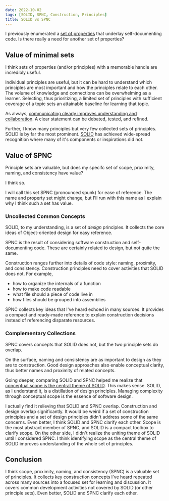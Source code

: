 ```yaml
---
date: 2022-10-02
tags: [SOLID, SPNC, Construction, Principles]
title: SOLID vs SPNC
---
```


I previously enumerated a [set of properties](../posts/2022-12-09-Properties-of-self-documenting-code.md) that underlay self-documenting code.
Is there really a need for another set of properties?
<!--more-->

## Value of minimal sets

I think sets of properties (and/or principles) with a memorable handle are incredibly useful.

Individual principles are useful, but it can be hard to understand which principles are most important and how the principles relate to each other. The volume of knowledge and connections can be overwhelming as a learner. Selecting, thus prioritizing, a limited set of principles with sufficient coverage of a topic sets an attainable baseline for learning that topic. 

As always, [communicating clearly improves understanding and collaboration](../posts/Whats-Your-Duck-V2/2022-06-16-1-Software-as-Clarity.md#better-wrong-than-vague). A clear statement can be debated, tested, and refined.

Further, I know many principles but very few collected sets of principles. SOLID is by far the most prominent. [SOLID](https://en.wikipedia.org/wiki/SOLID) has achieved wide-spread recognition where many of it's components or inspirations did not.


<!-- There are some really good books on construction, but a book is too long when you're trying to advise someone in the flow of work. I think we can do better for an outline of construction knowledge then a whole book. It will likely still take one or more books to understand the variety and nuance of construction decisions but we can set the road map with a shorter list and provide a tool for remembering and organizing construction concepts -->

## Value of SPNC

Principle sets are valuable, but does my specifc set of scope, proximity, naming, and consistency have value?

I think so.

I will call this set SPNC (pronounced spunk) for ease of reference. The name and property set might change, but I'll run with this name as I explain why I think such a set has value.

### Uncollected Common Concepts

SOLID, to my understanding, is a set of *design* principles. It collects the core ideas of Object-oriented design for easy reference.

SPNC is the result of considering software construction and self-documenting code. These are certainly related to design, but not quite the same. 

Construction ranges further into details of code style: naming, proximity, and consistency. Construction principles need to cover activities that SOLID does not. For example,
- how to organize the internals of a function
- how to make code readable
- what file should a piece of code live in
- how files should be grouped into assemblies

SPNC collects key ideas that I've heard echoed in many sources. It provides a compact and ready-made reference to explain construction decisions instead of referencing disparate resources.

### Complementary Collections

SPNC covers concepts that SOLID does not, but the two principle sets do overlap.

On the surface, naming and consistency are as important to design as they are to construction. Good design approaches also enable conceptual clarity, thus better names and proximity of related concepts.

Going deeper, comparing SOLID and SPNC helped me realize that [conceptual scope is the central theme of SOLID](../posts/2022-12-23-SOLID-is-about-scope.md). This makes sense. SOLID, as I understand it, is a distillation of design principles. Managing complexity through conceptual scope is the essence of software design.

I actually find it relieving that SOLID and SPNC overlap. Construction and design overlap significantly. It would be weird if a set of construction principles and a set of design principles didn't address some of the same concerns. Even better, I think SOLID and SPNC clarify each other. Scope is the most abstract member of SPNC, and SOLID is a compact toolbox to clarify scope. On the other side, I didn't realize the uniting theme of SOLID until I considered SPNC. I think identifying scope as the central theme of SOLID improves understanding of the whole set of principles.


## Conclusion

I think scope, proximity, naming, and consistency (SPNC) is a valuable set of principles.
It collects key construction concepts I've heard repeated across many sources into a focused set for learning and discussion. It covers common development activities not covered by SOLID (or other principle sets). Even better, SOLID and SPNC clarify each other.